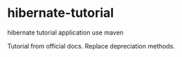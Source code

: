 hibernate-tutorial
==================

hibernate tutorial application use maven

Tutorial from official docs. Replace depreciation methods.
